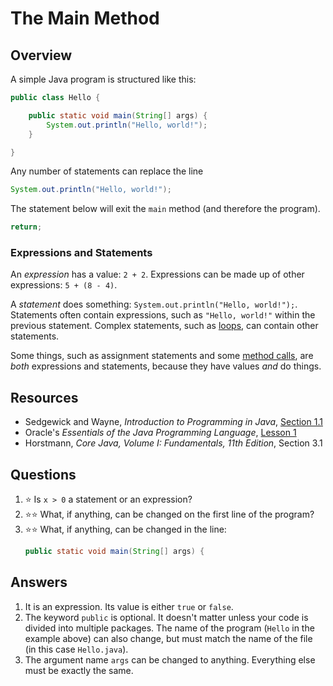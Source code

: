 # The Main Method
## Overview
A simple Java program is structured like this:
```java
public class Hello {

    public static void main(String[] args) {
        System.out.println("Hello, world!");
    }

}
```
Any number of statements can replace the line
```java
System.out.println("Hello, world!");
```

The statement below will exit the `main` method (and therefore the program).
```java
return;
```
### Expressions and Statements
An *expression* has a value: `2 + 2`. Expressions can be made up of other expressions: `5 + (8 - 4)`.

A *statement* does something: `System.out.println("Hello, world!");`. Statements often contain expressions, such as `"Hello, world!"` within the previous statement. Complex statements, such as [loops](loops.md), can contain other statements.

Some things, such as assignment statements and some [method calls](functional_decomposition.md#calling-methods), are *both* expressions and statements, because they have values *and* do things.

## Resources
- Sedgewick and Wayne, *Introduction to Programming in Java*, [Section 1.1](https://introcs.cs.princeton.edu/java/11hello/)
- Oracle's *Essentials of the Java Programming Language*, [Lesson 1](https://www.oracle.com/technetwork/java/compile-136656.html)
- Horstmann, *Core Java, Volume I: Fundamentals, 11th Edition*, Section 3.1
## Questions
1. :star: Is `x > 0` a statement or an expression?
1. :star::star: What, if anything, can be changed on the first line of the program?
1. :star::star: What, if anything, can be changed in the line:
    ```java
    public static void main(String[] args) {
    ```
## Answers
1. It is an expression. Its value is either `true` or `false`.
1. The keyword `public` is optional. It doesn't matter unless your code is divided into multiple packages. The name of the program (`Hello` in the example above) can also change, but must match the name of the file (in this case `Hello.java`).
1. The argument name `args` can be changed to anything. Everything else must be exactly the same.
